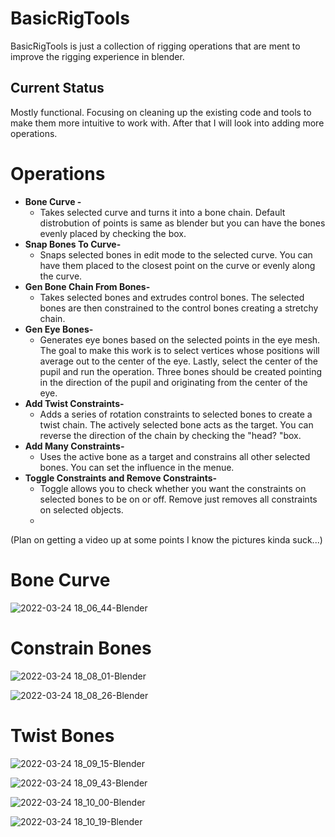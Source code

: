 # BasicRigTools
BasicRigTools is just a collection of rigging operations that are ment to improve the rigging experience in blender. 

## Current Status
Mostly functional.
Focusing on cleaning up the existing code and tools to make them more intuitive to work with. 
After that I will look into adding more operations.
# Operations

 - **Bone Curve -**
	 - Takes selected curve and turns it into a bone chain. Default distrobution of points is same as 	blender but you can have the bones evenly placed by checking the box.
 - **Snap Bones To Curve-**
	 - Snaps selected bones in edit mode to the selected curve. You can have them placed to the closest point on the curve or evenly along the curve.
 - **Gen Bone Chain From Bones-**
	 - Takes selected bones and extrudes control bones. The selected bones are then constrained to the control bones creating a stretchy chain.
 - **Gen Eye Bones-**
	 - Generates eye bones based on the selected points in the eye mesh. The goal to make this work is to select vertices whose positions will average out to the center of the eye. Lastly, select the center of the pupil and run the operation. Three bones should be created pointing in the direction of the pupil and originating from the center of the eye.
 - **Add Twist Constraints-**
	- Adds a series of rotation constraints to selected bones to create a twist chain. The actively selected bone acts as the target. You can reverse the direction of the chain by checking the "head? "box.
 - **Add Many Constraints-**
	- Uses the active bone as a target and constrains all other selected bones. You can set the influence in the menue.
 - **Toggle Constraints and Remove Constraints-**
	 -  Toggle allows you to check whether you want the constraints on selected bones to be on or off. Remove just removes all constraints on selected objects.
	 -  
(Plan on getting a video up at some points I know the pictures kinda suck...)

# Bone Curve 
![2022-03-24 18_06_44-Blender](https://user-images.githubusercontent.com/102049585/160018603-8811c026-623a-4441-8407-378873b69c29.png)
# Constrain Bones
![2022-03-24 18_08_01-Blender](https://user-images.githubusercontent.com/102049585/160018622-53cc836a-bbe2-407c-ae88-c6871f1d7a9a.png)

![2022-03-24 18_08_26-Blender](https://user-images.githubusercontent.com/102049585/160018627-44891af4-8b74-4f29-8932-f86e239803c0.png)
# Twist Bones
![2022-03-24 18_09_15-Blender](https://user-images.githubusercontent.com/102049585/160018628-c4bea9e2-39c5-4055-9e77-16ec67d0f469.png)

![2022-03-24 18_09_43-Blender](https://user-images.githubusercontent.com/102049585/160018631-80703e6e-ce99-4521-9c75-4bf00feccf57.png)

![2022-03-24 18_10_00-Blender](https://user-images.githubusercontent.com/102049585/160018636-7896bac2-f5ec-46bb-9bb5-61bc9567cf12.png)

![2022-03-24 18_10_19-Blender](https://user-images.githubusercontent.com/102049585/160018637-1db5f158-4856-463a-a7f7-e5a8da9b2fa8.png)

